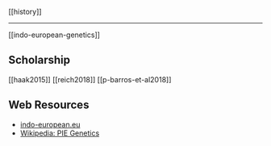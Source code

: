 [[history]]

---

[[indo-european-genetics]]

## Scholarship
[[haak2015]]
[[reich2018]]
[[p-barros-et-al2018]]

## Web Resources
- [indo-european.eu](https://indo-european.eu/)
- [Wikipedia: PIE Genetics](https://en.wikipedia.org/wiki/Proto-Indo-Europeans#Genetics)